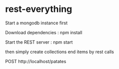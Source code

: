 rest-everything
===============

Start a mongodb instance first

Download dependencies :
npm install

Start the REST server :
npm start

then simply create collections end items by rest calls

POST http://localhost/patates
